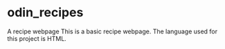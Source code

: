 # odin_recipes
A recipe webpage
This is a basic recipe webpage.
The language used for this project is HTML.